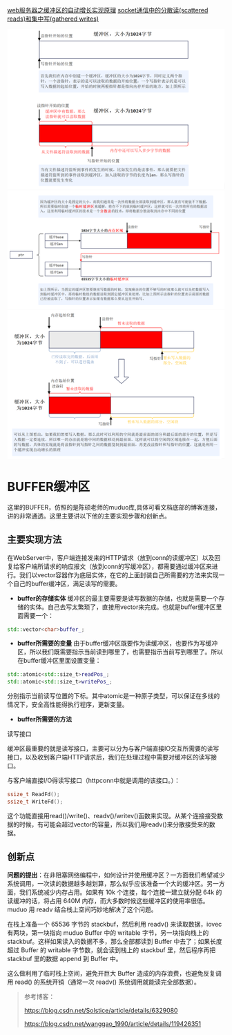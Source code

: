 [web服务器之缓冲区的自动增长实现原理](https://www.modb.pro/db/119783)
[socket通信中的分散读(scattered reads)和集中写(gathered writes)](https://www.cnblogs.com/yubo-guan/p/18010850)

![Alt text](image.png)
![Alt text](image-1.png)
![Alt text](image-2.png)

# BUFFER缓冲区
这里的BUFFER，仿照的是陈硕老师的muduo库,具体可看文档底部的博客连接，讲的非常通透。这里主要讲以下他的主要实现步骤和创新点。

## 主要实现方法
在WebServer中，客户端连接发来的HTTP请求（放到conn的读缓冲区）以及回复给客户端所请求的响应报文（放到conn的写缓冲区），都需要通过缓冲区来进行。我们以vector容器作为底层实体，在它的上面封装自己所需要的方法来实现一个自己的buffer缓冲区，满足读写的需要。
+ **buffer的存储实体**
缓冲区的最主要需要是读写数据的存储，也就是需要一个存储的实体。自己去写太繁琐了，直接用vector来完成。也就是buffer缓冲区里面需要一个：
```c++
std::vector<char>buffer_;
```
+ **buffer所需要的变量**
由于buffer缓冲区既要作为读缓冲区，也要作为写缓冲区，所以我们既需要指示当前读到哪里了，也需要指示当前写到哪里了。所以在buffer缓冲区里面设置变量：
```c++
std::atomic<std::size_t>readPos_;
std::atomic<std::size_t>writePos_;
```
分别指示当前读写位置的下标。其中atomic是一种原子类型，可以保证在多线的情况下，安全高性能得执行程序，更新变量。
+ **buffer所需要的方法**

读写接口

缓冲区最重要的就是读写接口，主要可以分为与客户端直接IO交互所需要的读写接口，以及收到客户端HTTP请求后，我们在处理过程中需要对缓冲区的读写接口。

与客户端直接I/O得读写接口（httpconn中就是调用的该接口。）：
```c++
ssize_t ReadFd();
ssize_t WriteFd();
```
这个功能直接用read()/write()、readv()/writev()函数来实现。从某个连接接受数据的时候，有可能会超过vector的容量，所以我们用readv()来分散接受来的数据。

## 创新点
**问题的提出**：在非阻塞网络编程中，如何设计并使用缓冲区？一方面我们希望减少系统调用，一次读的数据越多越划算，那么似乎应该准备一个大的缓冲区。另一方面，我们系统减少内存占用。如果有 10k 个连接，每个连接一建立就分配 64k 的读缓冲的话，将占用 640M 内存，而大多数时候这些缓冲区的使用率很低。muduo 用 readv 结合栈上空间巧妙地解决了这个问题。

在栈上准备一个 65536 字节的 stackbuf，然后利用 readv() 来读取数据，iovec 有两块，第一块指向 muduo Buffer 中的 writable 字节，另一块指向栈上的 stackbuf。这样如果读入的数据不多，那么全部都读到 Buffer 中去了；如果长度超过 Buffer 的 writable 字节数，就会读到栈上的 stackbuf 里，然后程序再把 stackbuf 里的数据 append 到 Buffer 中。

这么做利用了临时栈上空间，避免开巨大 Buffer 造成的内存浪费，也避免反复调用 read() 的系统开销（通常一次 readv() 系统调用就能读完全部数据）。

> 参考博客：
> 
> https://blog.csdn.net/Solstice/article/details/6329080
> 
> https://blog.csdn.net/wanggao_1990/article/details/119426351